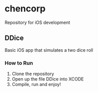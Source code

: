 # chencorp
Repository for iOS development

## DDice
Basic iOS app that simulates a two dice roll

### How to Run
1. Clone the repository
2. Open up the file DDice into XCODE
3. Compile, run and enjoy!
